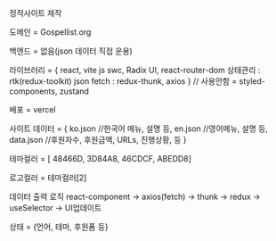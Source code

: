 정적사이트 제작

도메인 = Gospellist.org

백엔드 = 없음(json 데이터 직접 운용)

라이브러리 = {
react,
vite js swc,
Radix UI,
react-router-dom
상태관리 : rtk(redux-toolkit)
json fetch : redux-thunk, axios
}
// 사용안함 = styled-components, zustand

배포 = vercel

사이트 데이터 = {
ko.json //한국어 메뉴, 설명 등,
en.json //영어메뉴, 설명 등,
data.json //후원자수, 후원금액, URLs, 진행상황, 등
}

테마컬러 = [ 48466D, 3D84A8, 46CDCF, ABEDD8]

로고컬러 = 테마컬러[2]

데이터 출력 로직
react-component -> axios(fetch) -> thunk -> redux -> useSelector -> UI업데이트

상태 = {언어, 테마, 후원폼 등}
